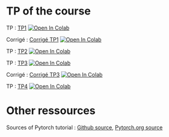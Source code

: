# TP of the course

TP : [TP1](https://github.com/emilePi/Apprentissage-pour-l-image/blob/main/TP/TP1.ipynb) [![Open In Colab](https://colab.research.google.com/assets/colab-badge.svg)](https://colab.research.google.com/github/emilePi/Apprentissage-pour-l-image/blob/main/TP/TP1.ipynb)

Corrigé : [Corrigé TP1](https://github.com/emilePi/Apprentissage-pour-l-image/blob/main/TP/Corr_TP1.ipynb) [![Open In Colab](https://colab.research.google.com/assets/colab-badge.svg)](https://colab.research.google.com/github/emilePi/Apprentissage-pour-l-image/blob/main/TP/Corr_TP1.ipynb)

TP : [TP2](https://github.com/emilePi/Apprentissage-pour-l-image/blob/main/TP/TP2.ipynb) [![Open In Colab](https://colab.research.google.com/assets/colab-badge.svg)](https://colab.research.google.com/github/emilePi/Apprentissage-pour-l-image/blob/main/TP/TP2.ipynb)

TP : [TP3](https://github.com/emilePi/Apprentissage-pour-l-image/blob/main/TP/TP3.ipynb) [![Open In Colab](https://colab.research.google.com/assets/colab-badge.svg)](https://colab.research.google.com/github/emilePi/Apprentissage-pour-l-image/blob/main/TP/TP3.ipynb)

Corrigé : [Corrigé TP3](https://github.com/emilePi/Apprentissage-pour-l-image/blob/main/TP/Corr_TP3.ipynb) [![Open In Colab](https://colab.research.google.com/assets/colab-badge.svg)](https://colab.research.google.com/github/emilePi/Apprentissage-pour-l-image/blob/main/TP/Corr_TP3.ipynb)


TP : [TP4](https://github.com/emilePi/Apprentissage-pour-l-image/blob/main/TP/TP4.ipynb) [![Open In Colab](https://colab.research.google.com/assets/colab-badge.svg)](https://colab.research.google.com/github/emilePi/Apprentissage-pour-l-image/blob/main/TP/TP4.ipynb)

# Other ressources

Sources of Pytorch tutorial : [Github source](https://github.com/pytorch/tutorials/tree/main/beginner_source/blitz), [Pytorch.org source](https://pytorch.org/tutorials/beginner/deep_learning_60min_blitz.html)
